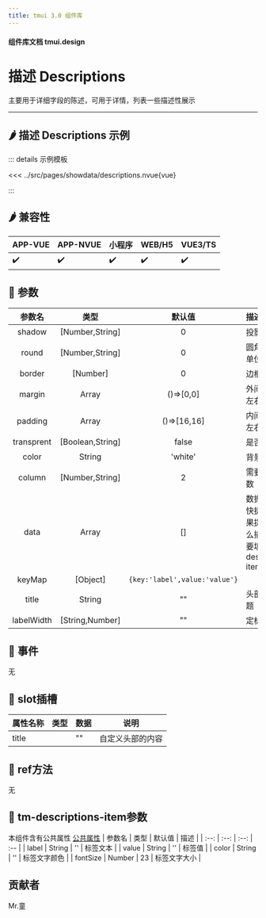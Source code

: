 ```yaml
---
title: tmui 3.0 组件库
---
```


<script setup>
import webview from '../components/mobileWebview.vue'
</script>

#### 组件库文档 tmui.design

# 描述 Descriptions
主要用于详细字段的陈述，可用于详情，列表一些描述性展示 

---

## :hot_pepper: 描述 Descriptions 示例

<webview url="https://tmui.design/h5/#/pages/showdata/descriptions"></webview>

::: details 示例模板

<<< ../src/pages/showdata/descriptions.nvue{vue}

:::

## :hot_pepper: 兼容性

| APP-VUE | APP-NVUE | 小程序 | WEB/H5 | VUE3/TS |
| --- | --- | --- | --- | --- |
| :heavy_check_mark: | :heavy_check_mark: | :heavy_check_mark: | :heavy_check_mark: | :heavy_check_mark: |

## :seedling: 参数

| 参数名 | 类型 | 默认值 | 描述 |
| :--: | :--: | :--: | :-- |
| shadow | [Number,String] | 0 | 投影,0-25 |
| round | [Number,String] | 0 | 圆角0-25，单位rpx |
| border | [Number] | 0 | 边框宽度 |
| margin | Array | ()=>[0,0] | 外间距[x,y]x=左右，y=上下 |
| padding | Array | ()=>[16,16] | 内间距[x,y]x=左右，y=上下 |
| transprent | [Boolean,String] | false | 是否透明 |
| color | String | 'white' | 背景颜色 |
| column | [Number,String] | 2 | 需要展示的列数 |
| data | Array | [] | 数据。   这个是快捷方法，如果提供了，那么插槽中不需要填写tm-descriptions-item |
| keyMap | [Object] | ```{key:'label',value:'value'}``` |  |
| title | String | "" | 头部左边的标题 |
| labelWidth | [String,Number] | "" | 定标签为等宽 |

## :rose: 事件
无


## :corn: slot插槽
| 属性名称 | 类型 | 数据 | 说明 |
| --- | --- | --- | --- |
| title |  | "" | 自定义头部的内容 |


## :green_salad: ref方法
无

## :seedling: tm-descriptions-item参数 
本组件含有公共属性 [公共属性](/spec/组件公共样式.html)
| 参数名 | 类型 | 默认值 | 描述 |
| :--: | :--: | :--: | :-- |
| label | String | '' | 标签文本 |
| value | String | '' | 标签值 |
| color | String | '' | 标签文字颜色 |
| fontSize | Number | 23 | 标签文字大小 |

## 贡献者
Mr.童
